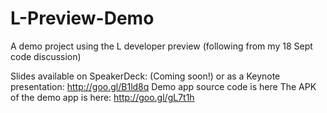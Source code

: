L-Preview-Demo
==============

A demo project using the L developer preview (following from my 18 Sept code discussion)

Slides available on SpeakerDeck: (Coming soon!) or as a Keynote presentation: http://goo.gl/B1ld8q
Demo app source code is here
The APK of the demo app is here: http://goo.gl/gL7t1h

